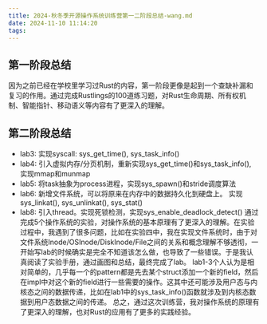 ```yaml
---
title: 2024-秋冬季开源操作系统训练营第一二阶段总结-wang.md
date: 2024-11-10 11:14:20
tags:
---
```



## 第一阶段总结

因为之前已经在学校里学习过Rust的内容，第一阶段更像是起到一个查缺补漏和复习的作用。通过完成Rustlings的100道练习题，对Rust生命周期、所有权机制、智能指针、移动语义等内容有了更深入的理解。


## 第二阶段总结
- lab3: 实现syscall: sys_get_time(), sys_task_info()
- lab4: 引入虚拟内存/分页机制，重新实现sys_get_time()和sys_task_info(), 实现mmap和munmap
- lab5: 将task抽象为process进程，实现sys_spawn()和stride调度算法
- lab6: 新增文件系统，可以将原来在内存中的数据持久化到硬盘上。 实现sys_linkat(), sys_unlinkat(), sys_stat()
- lab8: 引入thread。实现死锁检测，实现sys_enable_deadlock_detect()
通过完成5个操作系统的实验，对操作系统的基本原理有了更深入的理解。在实验过程中，我遇到了很多问题，比如在实验四中，我在实现文件系统时，由于对文件系统Inode/OSInode/DiskInode/File之间的关系和概念理解不够透彻，一开始写lab的时候确实是完全不知道该怎么做，也导致了一些错误。于是我认真阅读了实验手册，通过画图和总结，最终完成了lab。
lab1-3个人认为是相对简单的，几乎每一个的pattern都是先去某个struct添加一个新的field，然后在impl中对这个新的field进行一些需要的操作。这其中还可能涉及用户态与内核态之间的数据传递，比如在lab1中的sys_task_info()函数就涉及到内核态数据到用户态数据之间的传递。
总之，通过这次训练营，我对操作系统的原理有了更深入的理解，也对Rust的应用有了更多的实践经验。
